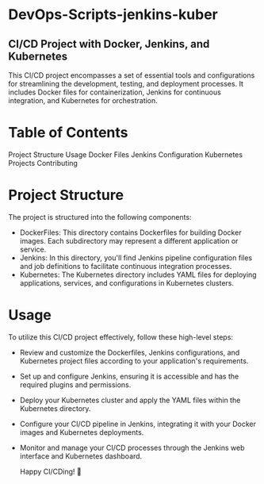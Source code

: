 # DevOps-Scripts-jenkins-kuber

## CI/CD Project with Docker, Jenkins, and Kubernetes
This CI/CD project encompasses a set of essential tools and configurations for streamlining the development, testing, and deployment processes. It includes Docker files for containerization, Jenkins for continuous integration, and Kubernetes for orchestration.

# Table of Contents
Project Structure
Usage
Docker Files
Jenkins Configuration
Kubernetes Projects
Contributing

# Project Structure
The project is structured into the following components:

* DockerFiles: This directory contains Dockerfiles for building Docker images. Each subdirectory may represent a different application or service.
* Jenkins: In this directory, you'll find Jenkins pipeline configuration files and job definitions to facilitate continuous integration processes.
* Kubernetes: The Kubernetes directory includes YAML files for deploying applications, services, and configurations in Kubernetes clusters.

# Usage
To utilize this CI/CD project effectively, follow these high-level steps:

* Review and customize the Dockerfiles, Jenkins configurations, and Kubernetes project files according to your application's requirements.
* Set up and configure Jenkins, ensuring it is accessible and has the required plugins and permissions.
* Deploy your Kubernetes cluster and apply the YAML files within the Kubernetes directory.
* Configure your CI/CD pipeline in Jenkins, integrating it with your Docker images and Kubernetes deployments.
* Monitor and manage your CI/CD processes through the Jenkins web interface and Kubernetes dashboard.

  Happy CI/CDing! 🚀
